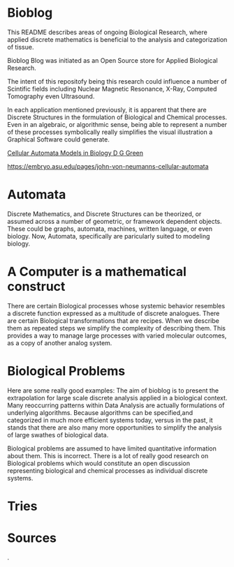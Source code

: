 # Bioblog
This README describes areas of ongoing Biological Research, where applied discrete mathematics 
is beneficial to the analysis and categorization of tissue.

Bioblog Blog was initiated as an Open Source store for Applied Biological Research. 

The intent of this repositofy being this research could influence a number of Scintific fields
including Nuclear Magnetic Resonance, X-Ray, Computed Tomography even Ultrasound.

In each application mentioned previously, it is apparent that there are Discrete
Structures in the formulation of Biological and Chemical processes. Even in an
algebraic, or algorithmic sense, being able to represent a number of these
processes symbolically really simplifies the visual illustration a Graphical Software 
could generate.

[Cellular Automata Models in Biology D G Green](https://pdf.sciencedirectassets.com/271552/1-s2.0-S0895717700X0129X/1-s2.0-089571779090010K/main.pdf?X-Amz-Security-Token=IQoJb3JpZ2luX2VjEPn%2F%2F%2F%2F%2F%2F%2F%2F%2F%2FwEaCXVzLWVhc3QtMSJGMEQCIH2un4Nen9X2%2B3BjhV13Zom%2F8IdrQB8GgnX2HFBov7TqAiBk0KZyCMX1gWbOmHI0TSc0Ijac7oyyUUtvCQ2flCnpayq7BQiS%2F%2F%2F%2F%2F%2F%2F%2F%2F%2F8BEAUaDDA1OTAwMzU0Njg2NSIMB9O4JVEQXyvUsf5FKo8Fsmg80VRckNvqVi3v3bXEpTwxIcFppMmGjrlzF9Sug8t5wsxsXWgNswV877bWFxCB4JSN2NLGKJbaW%2FELivGyiwQnjvBVdSso00aJ022EQnAxEScj36mXLMmCd%2Bb9r22T0i3DmWaDgHFzLh3e9fsmigCz7CijT5BOhxBaxOfLjPacHL72Ag5N4uqTOexFdzuTF9lKKlgZIlXca2u0EUCpj9kDciuk8TlVeVt7rRiDSkUJ3nJNWcTDQVw1E0LfOzZb5OSdSRZlhaLao5YNsbrE6QnFMW0dwnypg6zBDIHNMYAxcf4cAxybVz09aU9U5hhPza3MbVmY8Oao2CxOblb8yCCORJ6PEszIQWc2mKJ5MKiMHVcBQTLm22YQj%2FYOD22oR2gA4Z93uQRJV5E43REmWcN%2Be5D2UwZyp%2FsllC5IS9UlfkyV2ek%2BEm%2F1sUv7ARlSGgENLKp2BoA5DZESI9qjSTyvCCbXQactvl%2FCkorTGM9o2hEu9Sh7p77u2RUN2jMM0AqG0m8AtqxSn6wsYVKLlKgzaFOXmoqPUL4JCNeV8Ngi47RxtktHog9s9PoZ%2Bep%2Fse4fXnXG%2FWNLYQkkJDa5zirh2QeRV2Kav56NrMVXfkR7LQyfRVs%2B8V40D3SONqysCC1VgRGRNVdHMj2EZsOBKCPU%2B2FbGxMQYQbUiExKCXUfidf3oCUmIs7ETjhubDkVPJgw5I3Y71NSvZKRYU5RjI6FdB4mqJWklPYWIVPeIQwL5h3wIW%2BvoRJ%2FtA9To3oSztI8KhbtJS0Y%2F09Ca%2BJVmb5SHIvpqSx7TBERFu8evcanuJQEHb3wF%2BAqCNhlk2nX4PjwlgC%2B8GAfTOQvE%2FSOJAQINO1arBgK71jn3WzTxTDGofi5BjqyAfJhfrPGhuvznwLeHiPt0lgwsQx%2FWGG0%2FATXL4dKME9jlK2gk2MvjqRSv3QQafG5WijKJ%2BUR0nNUs7fRgrwRWlnc1YPM6Yaf%2Fw5BPqeoqz%2BJEleMbs8EIzBGoZuSD5pCBR7qqptcV38x%2BV%2BvSdNlW2yKkdkuGqNKAqW4li4IOZpfNjc1ZcwjNPj6rgoFeo2Mjf287girtGN8N18Kp55AvYnwmHONRKE%2FWFOFAIqJ51iu29o%3D&X-Amz-Algorithm=AWS4-HMAC-SHA256&X-Amz-Date=20241120T172630Z&X-Amz-SignedHeaders=host&X-Amz-Expires=300&X-Amz-Credential=ASIAQ3PHCVTY7MW756AD%2F20241120%2Fus-east-1%2Fs3%2Faws4_request&X-Amz-Signature=1cda7a25c048a7d29c2541e147ee8a0c77265fd41746797ea8e4c3135ed160e7&hash=3d79ec9251f45520ca9a2687db0612984bba0d05f9a360319637b9629c8779ef&host=68042c943591013ac2b2430a89b270f6af2c76d8dfd086a07176afe7c76c2c61&pii=089571779090010K&tid=spdf-552d3438-4a58-4390-ba8c-7a0830a904c7&sid=0afaf399843dc8444d28290-b5180013ccaegxrqa&type=client&tsoh=d3d3LnNjaWVuY2VkaXJlY3QuY29t&ua=0f155d06520e52575d510a&rr=8e5a2534d80008d5&cc=us)

https://embryo.asu.edu/pages/john-von-neumanns-cellular-automata

# Automata
Discrete Mathematics, and Discrete Structures can be theorized, or assumed across 
a number of geometric, or framework dependent objects. These could be graphs, 
automata, machines, written language, or even biology. Now, Automata, specifically 
are paricularly suited to modeling biology. 

# A Computer is a mathematical construct
There are certain Biological processes whose systemic behavior resembles a
discrete function expressed as a multitude of discrete analogues. There are
certain Biological transformations that are recipes. When we describe them as
repeated steps we simplify the complexity of describing them. This provides a
way to manage large processes with varied molecular outcomes, as a copy of
another analog system.

# Biological Problems
Here are some really good examples: The aim of bioblog is to present the
extrapolation for large scale discrete analysis applied in a biological context.
Many reoccurring patterns within Data Analysis are actually formulations of
underlying algorithms. Because algorithms can be specified,and categorized 
in much more efficient systems today, versus in the past, it stands that there are 
also many more opportunities to simplify the analysis of large swathes of biological data.  

Biological problems are assumed to have limited quantitative
information about them. This is incorrect. There is a lot of really good
research on Biological problems which would constitute an open discussion
representing biological and chemical processes as individual discrete systems.

# Tries

# Sources





























.
